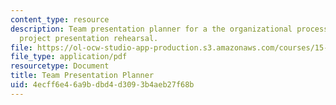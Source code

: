 ```yaml
---
content_type: resource
description: Team presentation planner for a the organizational processes (OP) team
  project presentation rehearsal.
file: https://ol-ocw-studio-app-production.s3.amazonaws.com/courses/15-277-special-seminar-in-communications-leadership-and-personal-effectiveness-coaching-fall-2008/4ecff6e46a9bdbd4d3093b4aeb27f68b_handout_10.pdf
file_type: application/pdf
resourcetype: Document
title: Team Presentation Planner
uid: 4ecff6e4-6a9b-dbd4-d309-3b4aeb27f68b
---
```

